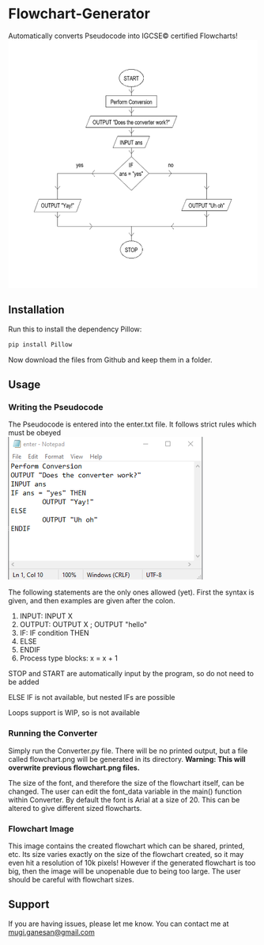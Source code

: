 # Flowchart-Generator
Automatically converts Pseudocode into IGCSE© certified Flowcharts!
<img src="flowchart.png" alt="alt text" width="629" height="500">
## Installation

Run this to install the dependency Pillow:

```sh 
pip install Pillow
```

Now download the files from Github and keep them in a folder.

## Usage

### Writing the Pseudocode

The Pseudocode is entered into the enter.txt file. It follows strict rules which must be obeyed
<br/>
<img src="enter.png" alt="alt text">

The following statements are the only ones allowed (yet). First the syntax is given, and then examples are given after the colon.

  1. INPUT: INPUT X
  2. OUTPUT: OUTPUT X ; OUTPUT "hello"
  3. IF: IF condition THEN
  4. ELSE
  5. ENDIF
  6. Process type blocks: x = x + 1
  
STOP and START are automatically input by the program, so do not need to be added

ELSE IF is not available, but nested IFs are possible

Loops support is WIP, so is not available

### Running the Converter

Simply run the Converter.py file. There will be no printed output, but a file called flowchart.png will be generated in its directory.
**Warning: This will overwrite previous flowchart.png files.**

The size of the font, and therefore the size of the flowchart itself, can be changed. The user can edit the font_data variable in the main() function within Converter. By default the font is Arial at a size of 20. This can be altered to give different sized flowcharts.

### Flowchart Image

This image contains the created flowchart which can be shared, printed, etc. Its size varies exactly on the size of the flowchart created, so it may even hit a resolution of 10k pixels! However if the generated flowchart is too big, then the image will be unopenable due to being too large. The user should be careful with flowchart sizes.

## Support

If you are having issues, please let me know. You can contact me at mugi.ganesan@gmail.com
